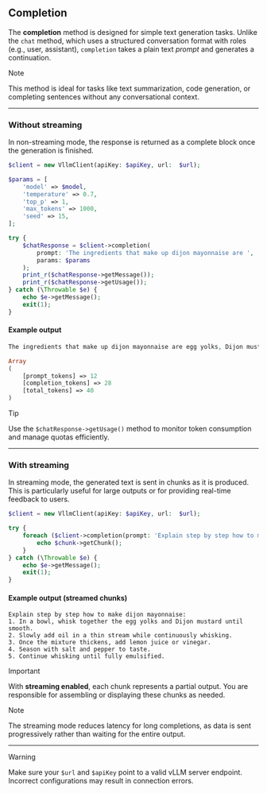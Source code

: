 
## Completion

The **completion** method is designed for simple text generation tasks. Unlike the `chat` method, which uses a structured conversation format with roles (e.g., user, assistant), `completion` takes a plain text *prompt* and generates a continuation.

> [!NOTE]
> This method is ideal for tasks like text summarization, code generation, or completing sentences without any conversational context.

---

### Without streaming

In non-streaming mode, the response is returned as a complete block once the generation is finished.

```php
$client = new VllmClient(apiKey: $apiKey, url:  $url);

$params = [
    'model' => $model,
    'temperature' => 0.7,
    'top_p' => 1,
    'max_tokens' => 1000,
    'seed' => 15,
];

try {
    $chatResponse = $client->completion(
        prompt: 'The ingredients that make up dijon mayonnaise are ',
        params: $params
    );
    print_r($chatResponse->getMessage());
    print_r($chatResponse->getUsage());
} catch (\Throwable $e) {
    echo $e->getMessage();
    exit(1);
}
```

#### Example output

```php
The ingredients that make up dijon mayonnaise are egg yolks, Dijon mustard, lemon juice or vinegar, and oil (such as vegetable or olive oil). Seasonings like salt and pepper can be added to taste.
```

```php
Array
(
    [prompt_tokens] => 12
    [completion_tokens] => 28
    [total_tokens] => 40
)
```

> [!TIP]
> Use the `$chatResponse->getUsage()` method to monitor token consumption and manage quotas efficiently.

---

### With streaming

In streaming mode, the generated text is sent in chunks as it is produced. This is particularly useful for large outputs or for providing real-time feedback to users.

```php
$client = new VllmClient(apiKey: $apiKey, url:  $url);

try {
    foreach ($client->completion(prompt: 'Explain step by step how to make dijon mayonnaise ', params: $params, stream: true) as $chunk) {
        echo $chunk->getChunk();
    }
} catch (\Throwable $e) {
    echo $e->getMessage();
    exit(1);
}
```

#### Example output (streamed chunks)

```
Explain step by step how to make dijon mayonnaise:
1. In a bowl, whisk together the egg yolks and Dijon mustard until smooth.
2. Slowly add oil in a thin stream while continuously whisking.
3. Once the mixture thickens, add lemon juice or vinegar.
4. Season with salt and pepper to taste.
5. Continue whisking until fully emulsified.
```

> [!IMPORTANT]
> With **streaming enabled**, each chunk represents a partial output. You are responsible for assembling or displaying these chunks as needed.

> [!NOTE]
> The streaming mode reduces latency for long completions, as data is sent progressively rather than waiting for the entire output.

---

> [!WARNING]
> Make sure your `$url` and `$apiKey` point to a valid vLLM server endpoint. Incorrect configurations may result in connection errors.

